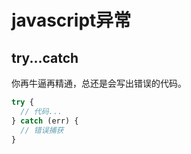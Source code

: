 
# javascript异常

## try...catch
你再牛逼再精通，总还是会写出错误的代码。
```javascript
try {
  // 代码...
} catch (err) {
  // 错误捕获
}
```